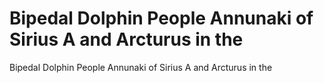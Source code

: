 # Bipedal Dolphin People Annunaki of Sirius A and Arcturus in the

Bipedal Dolphin People Annunaki of Sirius A and Arcturus in the